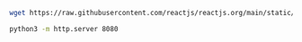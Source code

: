 

```bash
wget https://raw.githubusercontent.com/reactjs/reactjs.org/main/static/html/single-file-example.html-O index.html
```

```bash
python3 -m http.server 8080
```
